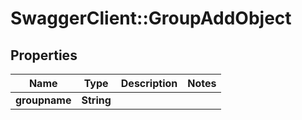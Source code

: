 # SwaggerClient::GroupAddObject

## Properties
Name | Type | Description | Notes
------------ | ------------- | ------------- | -------------
**groupname** | **String** |  | 


